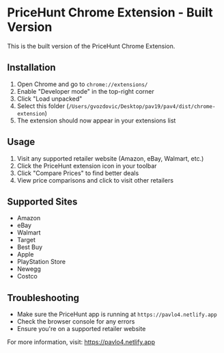 # PriceHunt Chrome Extension - Built Version

This is the built version of the PriceHunt Chrome Extension.

## Installation

1. Open Chrome and go to `chrome://extensions/`
2. Enable "Developer mode" in the top-right corner
3. Click "Load unpacked"
4. Select this folder (`/Users/gvozdovic/Desktop/pav19/pav4/dist/chrome-extension`)
5. The extension should now appear in your extensions list

## Usage

1. Visit any supported retailer website (Amazon, eBay, Walmart, etc.)
2. Click the PriceHunt extension icon in your toolbar
3. Click "Compare Prices" to find better deals
4. View price comparisons and click to visit other retailers

## Supported Sites

- Amazon
- eBay  
- Walmart
- Target
- Best Buy
- Apple
- PlayStation Store
- Newegg
- Costco

## Troubleshooting

- Make sure the PriceHunt app is running at `https://pavlo4.netlify.app`
- Check the browser console for any errors
- Ensure you're on a supported retailer website

For more information, visit: https://pavlo4.netlify.app

